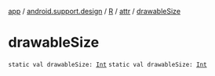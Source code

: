 [app](../../../index.md) / [android.support.design](../../index.md) / [R](../index.md) / [attr](index.md) / [drawableSize](.)

# drawableSize

`static val drawableSize: `[`Int`](https://kotlinlang.org/api/latest/jvm/stdlib/kotlin/-int/index.html)
`static val drawableSize: `[`Int`](https://kotlinlang.org/api/latest/jvm/stdlib/kotlin/-int/index.html)